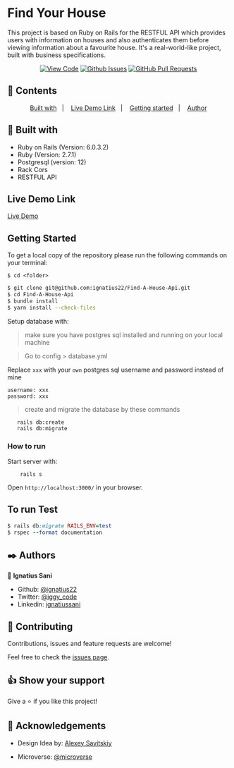 # Find Your House

This project is based on Ruby on Rails for the RESTFUL API which provides users with information on houses and also authenticates them before viewing information about a favourite house. It's a real-world-like project, built with business specifications.
      

<div align="center">

[![View Code](https://img.shields.io/badge/View%20-Code-green)](https://github.com/ignatius22/Find-A-House-Api)
[![Github Issues](https://img.shields.io/badge/GitHub-Issues-orange)](https://github.com/ignatius22/Find-A-House-Api/issues)
[![GitHub Pull Requests](https://img.shields.io/badge/GitHub-Pull%20Requests-blue)](https://github.com/ignatius22/Find-A-House-Api/pulls)

</div>

## 📝 Contents

<p align="center">
<a href="#with">Built with</a>&nbsp;&nbsp;&nbsp;|&nbsp;&nbsp;&nbsp;
<a href="#ll">Live Demo Link</a>&nbsp;&nbsp;&nbsp;|&nbsp;&nbsp;&nbsp;
<a href="#gs">Getting started</a>&nbsp;&nbsp;&nbsp;|&nbsp;&nbsp;&nbsp;
<a href="#author">Author</a>
</p>

## 🔧 Built with<a name = "with"></a>

- Ruby on Rails (Version: 6.0.3.2)
- Ruby (Version: 2.7.1)
- Postgresql (version: 12)
- Rack Cors
- RESTFUL API

## Live Demo Link <a name = "ll"></a>

[Live Demo](https://enigmatic-dusk-17553.herokuapp.com/)


## Getting Started <a name = "gs"></a>

To get a local copy of the repository please run the following commands on your terminal:

```
$ cd <folder>
```

~~~bash
$ git clone git@github.com:ignatius22/Find-A-House-Api.git
$ cd Find-A-House-Api
$ bundle install
$ yarn install --check-files
~~~

Setup database with:

> make sure you have postgres sql installed and running on your local machine

> Go to config > database.yml

Replace ```xxx``` with your ```own``` postgres sql username and password instead of mine
```
username: xxx
password: xxx
```

> create and migrate the database by these commands

```
   rails db:create
   rails db:migrate
```

### How to run

Start server with:

```
    rails s
```

Open `http://localhost:3000/` in your browser.


## To run Test

~~~ruby
$ rails db:migrate RAILS_ENV=test
$ rspec --format documentation

~~~


## ✒️  Authors <a name = "author"></a>


👤 **Ignatius Sani**

- Github: [@ignatius22](https://github.com/ignatius22)
- Twitter: [@iggy_code](https://twitter.com/iggy_code)
- Linkedin: [ignatiussani](https://www.linkedin.com/in/ignatiussani)


## 🤝 Contributing

Contributions, issues and feature requests are welcome!

Feel free to check the [issues page](https://github.com/ignatius22/Find-A-House-Api/issues).


## 👍 Show your support

Give a ⭐️ if you like this project!

## :clap: Acknowledgements

- Design Idea by: [Alexey Savitskiy](https://www.behance.net/gallery/37706679/Circle-(Landing-page-Dashboard-Mobile-App))

- Microverse: [@microverse](https://www.microverse.org/)

